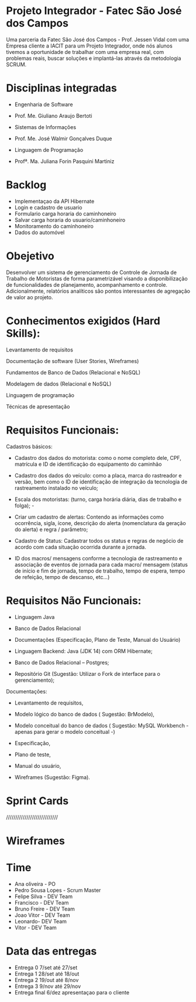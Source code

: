 # Projeto Integrador - Fatec São José dos Campos
Uma parceria da Fatec São José dos Campos - Prof. Jessen Vidal com uma Empresa cliente a IACIT para um Projeto Integrador, onde nós alunos tivemos a oportunidade de trabalhar com uma empresa real, com problemas reais, buscar soluções e implantá-las através da metodologia SCRUM.

# Disciplinas integradas
- Engenharia de Software
- Prof. Me. Giuliano Araujo Bertoti

- Sistemas de Informações
- Prof. Me. José Walmir Gonçalves Duque

- Linguagem de Programação
- Profª. Ma. Juliana Forin Pasquini Martiniz

# Backlog
- Implementaçao da API Hibernate
- Login e cadastro de usuario
- Formulario carga horaria do caminhoneiro
- Salvar carga horaria do usuario/caminhoneiro
- Monitoramento do caminhoneiro
- Dados do automóvel


# Obejetivo 

Desenvolver um sistema de gerenciamento de Controle de Jornada de Trabalho de Motoristas de forma parametrizável visando a disponibilização de funcionalidades de planejamento, acompanhamento e controle. Adicionalmente, relatórios analíticos são pontos interessantes de agregação de valor ao projeto.

# Conhecimentos exigidos  (Hard Skills): 

Levantamento de requisitos 

Documentação de software (User Stories, Wireframes) 

Fundamentos de Banco de Dados (Relacional e NoSQL) 

Modelagem de dados (Relacional e NoSQL) 

Linguagem de programação 

Técnicas de apresentação 


# Requisitos Funcionais:  

Cadastros básicos:  

 

- Cadastro dos dados do motorista:  como o nome completo dele, CPF, matrícula e ID de identificação do equipamento do caminhão 

- Cadastro dos dados do veículo:  como a placa, marca do rastreador e versão, bem como o ID de identificação de integração da tecnologia de rastreamento instalado no veículo; 

- Escala dos motoristas: (turno, carga horária diária, dias de trabalho e folga); - 

- Criar um cadastro de alertas: Contendo as informações como ocorrência, sigla, ícone, descrição do alerta (nomenclatura da geração do alerta) e regra / parâmetro; 

- Cadastro de Status: Cadastrar todos os status e regras de negócio de acordo com cada situação ocorrida durante a jornada. 

- ID dos macros/ mensagens conforme a tecnologia de rastreamento e associação de eventos de jornada para cada macro/ mensagem (status de início e fim de jornada, tempo de trabalho, tempo de espera, tempo de refeição, tempo de descanso, etc...)  

 

# Requisitos Não Funcionais: 

- Linguagem Java 

- Banco de Dados Relacional 

- Documentações (Especificação, Plano de Teste, Manual do Usuário) 

- Linguagem  Backend: Java (JDK 14) com ORM Hibernate; 

- Banco de Dados Relacional – Postgres; 

- Repositório Git (Sugestão: Utilizar o Fork de interface para o gerenciamento); 

Documentações: 

- Levantamento de requisitos, 

- Modelo lógico do banco de dados ( Sugestão: BrModelo), 

- Modelo conceitual do banco de dados ( Sugestão: MySQL Workbench - apenas para        gerar o modelo conceitual -) 

- Especificação, 

- Plano de teste,  

- Manual do usuário, 

- Wireframes (Sugestão: Figma). 

# Sprint Cards

////////////////////////////

# Wireframes



# Time
- Ana oliveira - PO
- Pedro Sousa Lopes - Scrum Master
- Felipe Silva - DEV Team
- Francisco - DEV Team
- Bruno Freire - DEV Team
- Joao Vitor - DEV Team
- Leonardo- DEV Team
- Vitor - DEV Team

# Data das entregas

- Entrega 0  7/set até 27/set
- Entrega 1  28/set até 18/out
- Entrega 2  19/out até 8/nov
- Entrega 3  9/nov até 29/nov
- Entrega final  6/dez   apresentaçao para o cliente

